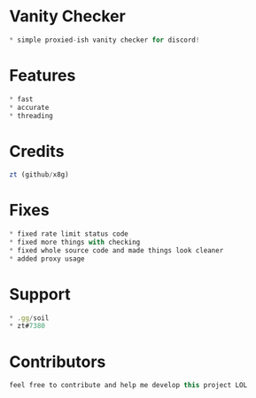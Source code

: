 # Vanity Checker
```js
* simple proxied-ish vanity checker for discord!
```
# Features
```js
* fast
* accurate
* threading
```
# Credits
```js
zt (github/x8g)
```
# Fixes
```js
* fixed rate limit status code
* fixed more things with checking
* fixed whole source code and made things look cleaner
* added proxy usage
```
# Support
```js
* .gg/soil
* zt#7380
```
# Contributors
```js
feel free to contribute and help me develop this project LOL
```
